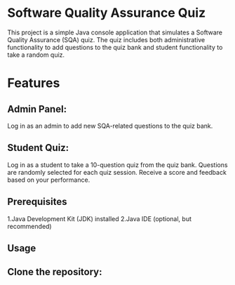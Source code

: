 # Software Quality Assurance Quiz

This project is a simple Java console application that simulates a Software Quality Assurance (SQA) quiz. The quiz includes both administrative functionality to add questions to the quiz bank and student functionality to take a random quiz.

# Features
## Admin Panel:

Log in as an admin to add new SQA-related questions to the quiz bank.
## Student Quiz:

Log in as a student to take a 10-question quiz from the quiz bank.
Questions are randomly selected for each quiz session.
Receive a score and feedback based on your performance.
## Prerequisites
1.Java Development Kit (JDK) installed
2.Java IDE (optional, but recommended)
## Usage
## Clone the repository:



